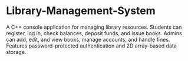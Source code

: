 # Library-Management-System
A C++ console application for managing library resources. Students can register, log in, check balances, deposit funds, and issue books. Admins can add, edit, and view books, manage accounts, and handle fines. Features password-protected authentication and 2D array-based data storage.
